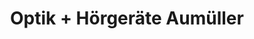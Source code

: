 ---
title: "Optik + Hörgeräte Aumüller"
url: /friedrichsdorf/optik-hoergeraete-aumueller/
shop: Optiker
---